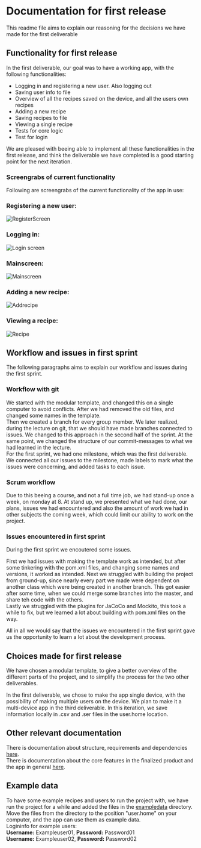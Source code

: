 # Documentation for first release

This readme file aims to explain our reasoning for the decisions we have made for the first deliverable

## Functionality for first release

In the first deliverable, our goal was to have a working app, with the following functionalities:   

- Logging in and registering a new user. Also logging out
- Saving user info to file
- Overview of all the recipes saved on the device, and all the users own recipes
- Adding a new recipe
- Saving recipes to file
- Viewing a single recipe
- Tests for core logic
- Test for login

We are pleased with beeing able to implement all these functionalities in the first release, and think the deliverable we have completed is a good starting point for the next iteration. 

### Screengrabs of current functionality

Following are screengrabs of the current functionality of the app in use: 

### Registering a new user:

![RegisterScreen](https://i.imgur.com/s9bpp7z.png)

### Logging in:

![Login screen](https://i.imgur.com/hMHZGDD.png)

### Mainscreen:

![Mainscreen](https://i.imgur.com/WausjGQ.png)

### Adding a new recipe:

![Addrecipe](https://i.imgur.com/2TuvtHQ.png)

### Viewing a recipe:

![Recipe](https://i.imgur.com/UGLmlRX.png)

## Workflow and issues in first sprint

The following paragraphs aims to explain our workflow and issues during the first sprint.

### Workflow with git

We started with the modular template, and changed this on a single computer to avoid conflicts. After we had removed the old files, and changed some names in the template.  
Then we created a branch for every group member. We later realized, during the lecture on git, that we should have made branches connected to issues. We changed to this approach in the second half of the sprint. At the same point, we changed the structure of our commit-messages to what we had learned in the lecture.  
For the first sprint, we had one milestone, which was the first deliverable. We connected all our issues to the milestone, made labels to mark what the issues were concerning, and added tasks to each issue. 

### Scrum workflow

Due to this beeing a course, and not a full time job, we had stand-up once a week, on monday at 8. At stand up, we presented what we had done, our plans, issues we had encountered and also the amount of work we had in other subjects the coming week, which could limit our ability to work on the project. 

### Issues encountered in first sprint

During the first sprint we encoutered some issues.  

First we had issues with making the template work as intended, but after some tinkering with the pom.xml files, and changing some names and versions, it worked as intended. 
Next we struggled with building the project from ground-up, since nearly every part we made were dependent on another class which were being created in another branch. This got easier after some time, when we could merge some branches into the master, and share teh code with the others.  
Lastly we struggled with the plugins for JaCoCo and Mockito, this took a while to fix, but we learned a lot about building with pom.xml files on the way.

All in all we would say that the issues we encountered in the first sprint gave us the opportunity to learn a lot about the development process.


## Choices made for first release

We have chosen a modular template, to give a better overview of the different parts of the project, and to simplify the process for the two other deliverables.   

In the first deliverable, we chose to make the app single device, with the possibility of making multiple users on the device. We plan to make it a multi-device app in the third deliverable. In this iteration, we save information locally in .csv and .ser files in the user.home location.  


## Other relevant documentation

There is documentation about structure, requirements and dependencies [here](../../readme.md).  
There is documentation about the core features in the finalized product and the app in general [here](../../group-project/README.md).

## Example data

To have some example recipes and users to run the project with, we have run the project for a while and added the files in the [exampledata](./exampledata/) directory. Move the files from the directory to the position "user.home" on your computer, and the app can use them as example data.  
Logininfo for example users:  
**Username:** Exampleuser01, **Password:** Password01  
**Username:** Exampleuser02, **Password:** Password02  
